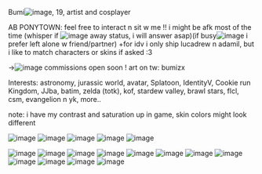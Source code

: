 
Bumi![image](https://github.com/user-attachments/assets/35608b74-9b41-4d43-ae49-bf248dc0d8ed), 19, artist and cosplayer 



AB PONYTOWN: feel free to interact n sit w me !! i might be afk most of the time (whisper if ![image](https://github.com/user-attachments/assets/f3a7733f-051a-4768-a1ac-dcfe1e503c0d)
away status, i will answer asap)(if busy![image](https://github.com/user-attachments/assets/ba0c7a3f-289a-48dc-af4e-f498861adb13)
 i prefer left alone w friend/partner) 
+for idv i only ship lucadrew n adamil, but i like to match characters or skins if asked :3 


->![image](https://github.com/user-attachments/assets/ba4d8cbd-1a55-4023-bc25-3389a1ecde37) commissions open soon ! art on tw: bumizx

Interests: astronomy, jurassic world, avatar, Splatoon, IdentityV, Cookie run Kingdom, JJba, batim, zelda (totk), kof, stardew valley, brawl stars, flcl, csm, evangelion n yk, more..

note: i have my contrast and saturation up in game, skin colors might look different



![image](https://github.com/user-attachments/assets/e7562fed-bb98-453d-bd9e-3765baed85a4) ![image](https://github.com/user-attachments/assets/7ae3eb24-3ca0-4363-ad3b-9eaa09c5ef84) ![image](https://github.com/user-attachments/assets/dc359d59-4923-4e6d-b4ce-e648641925d8) ![image](https://github.com/user-attachments/assets/7bda8bc4-3f05-4902-83f9-a8891ce8b3a1) ![image](https://github.com/user-attachments/assets/043d1804-9840-46c7-827c-c8a80a4b9ea8)









![image](https://github.com/user-attachments/assets/c8a7a218-79e8-4074-8659-7e47fea89136)
![image](https://github.com/user-attachments/assets/97fc14e6-78f8-4046-a4cc-f398c58e1f40) ![image](https://github.com/user-attachments/assets/ceddf24a-2c96-4d1e-9fd7-2c074b78c5d1) ![image](https://github.com/user-attachments/assets/f30b05f8-327f-473d-9cba-79c0a6318663)
 ![image](https://github.com/user-attachments/assets/9d4052dd-284c-4151-8358-e56aa51db8ad) ![image](https://github.com/user-attachments/assets/364848cb-ce2e-4528-b6cf-71ef7f42e96d) ![image](https://github.com/user-attachments/assets/2100a757-a878-4f3a-8008-b794ce4ee4f8) ![image](https://github.com/user-attachments/assets/57b2f3a5-c7d3-45f5-ad31-3860d4ff1480) ![image](https://github.com/user-attachments/assets/b1c90d0e-10da-41d7-8b1c-4da67499c3e2) ![image](https://github.com/user-attachments/assets/94f8d559-75ce-44b4-a249-e240bf181003) ![image](https://github.com/user-attachments/assets/7889a9c1-0f92-4d1b-8fed-74dc8b551aa7) ![image](https://github.com/user-attachments/assets/9db152a2-f438-4721-a33b-c18d8b7be4ce)







